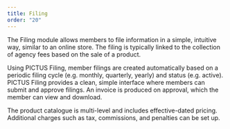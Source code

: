 ```yaml
---
title: Filing
order: "20"
---
```

The Filing module allows members to file information in a simple, intuitive way, similar to an online store. The filing is typically linked to the collection of agency fees based on the sale of a product.

Using PICTUS Filing, member filings are created automatically based on a periodic filing cycle (e.g. monthly, quarterly, yearly) and status (e.g. active). PICTUS Filing provides a clean, simple interface where members can submit and approve filings. An invoice is produced on approval, which the member can view and download.

The product catalogue is multi-level and includes effective-dated pricing. Additional charges such as tax, commissions, and penalties can be set up. 